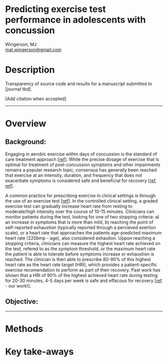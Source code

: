 # Predicting exercise test performance in adolescents with concussion
Wingerson, MJ  
mat.wingerson@gmail.com

# Description 
Transparency of source code and results for a manuscript submitted to [journal tbd]. 

[Add citation when accepted]

---

# Overview

## Background:
Engaging in aerobic exercise within days of concussion is the standard of care treatment approach [[ref](https://pubmed.ncbi.nlm.nih.gov/37316185/)]. While the precise dosage of exercise that is optimal for treatment of post-concussion symptoms and other impairments remains a popular research topic, consensus has generally been reached that exercise at an intensity, duration, and frequency that does not exacerbate symptoms is considered safe and beneficial for recovery [[ref](https://pubmed.ncbi.nlm.nih.gov/37316210/), [ref](https://pubmed.ncbi.nlm.nih.gov/30715132/)]. 

A common practice for prescribing exercise in clinical settings is through the use of an exercise test [[ref](https://pubmed.ncbi.nlm.nih.gov/40135995/)]. In the controlled clinical setting, a graded exercise test can gradually increase heart rate from resting to moderate/high intensity over the course of 10-15 minutes. Clinicians can monitor patients during the test, looking for one of two stopping criteria: a) an increase in symptoms that is more than mild, b) reaching the point of self-reported exhaustion (typically reported through a percieved exertion scale), or a heart rate that approaches the patients age-predicted maximum heart rate (220bmp - age), also considered exhaution. Uppon reaching a stopping criteria, clinicians can measure the highest heart rate achieved on the test, refered to as the symptom threshold, or the maximum heart rate the patient is able to tolerate before symptoms increase or exhaustion is reached. The clinician is then able to prescribe 80-90% of this highest heart rate as the heart rate target (HRt), which provides a patient-specific exercise recomendation to perform as part of their recovery. Past work has shown that a HRt of 90% of the highest achieved heart rate during testing for 20-30 minutes, 4-5 days per week is safe and effacous for recovery [[ref](https://pubmed.ncbi.nlm.nih.gov/35489100/) - our work!].


## Objective:

---

# Methods




# Key take-aways
